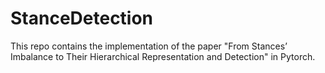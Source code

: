 # StanceDetection
This repo contains the implementation of the paper "From Stances’ Imbalance to Their Hierarchical
Representation and Detection" in Pytorch.
